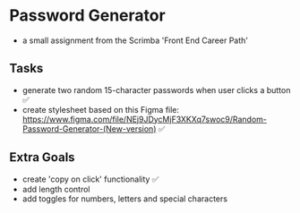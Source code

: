 # Password Generator

- a small assignment from the Scrimba 'Front End Career Path'

## Tasks
- generate two random 15-character passwords when user clicks a button ✅
- create stylesheet based on this Figma file: https://www.figma.com/file/NEj9JDycMjF3XKXq7swoc9/Random-Password-Generator-(New-version) ✅

## Extra Goals
- create 'copy on click' functionality ✅
- add length control
- add toggles for numbers, letters and special characters